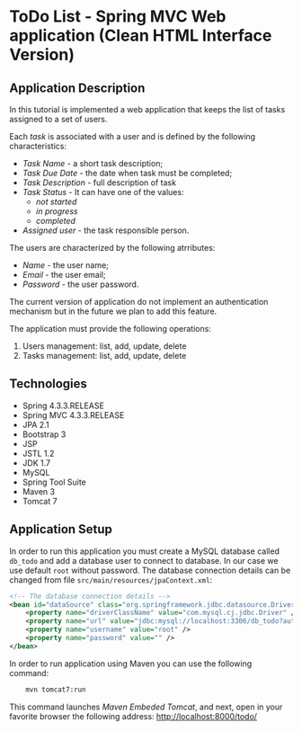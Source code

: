 ToDo List - Spring MVC Web application (Clean HTML Interface Version)
======================================

Application Description
-----------------------
In this tutorial is implemented a web application that keeps the list of tasks assigned to a set of users.

Each _task_ is associated with a user and is defined by the following characteristics:

* _Task Name_ - a short task description;
* _Task Due Date_ - the date when task must be completed;
* _Task Description_ - full description of task
* _Task Status_ - It can have one of the values:
  + _not started_
  + _in progress_ 
  + _completed_
* _Assigned user_ - the task responsible person.


The users are characterized by the following atrributes:

* _Name_ - the user name;
* _Email_ - the user email;
* _Password_ - the user password.
  
 
The current version of application do not implement an authentication mechanism but in the future we plan to add this feature.

The application must provide the following operations:

1. Users management: list, add, update, delete 
2. Tasks management: list, add, update, delete    

Technologies
------------

* Spring 4.3.3.RELEASE
* Spring MVC 4.3.3.RELEASE
* JPA 2.1
* Bootstrap 3
* JSP 
* JSTL 1.2
* JDK 1.7
* MySQL
* Spring Tool Suite 
* Maven 3
* Tomcat 7 

Application Setup
-----------------

In order to run this application you must create a MySQL database called `db_todo` and add a database user to connect to database.
In our case we use default `root` without password. The database connection details can be changed from file `src/main/resources/jpaContext.xml`:

```xml 
<!-- The database connection details -->
<bean id="dataSource" class="org.springframework.jdbc.datasource.DriverManagerDataSource">
    <property name="driverClassName" value="com.mysql.cj.jdbc.Driver" />
    <property name="url" value="jdbc:mysql://localhost:3306/db_todo?autoReconnect=true" />
    <property name="username" value="root" />
    <property name="password" value="" />
</bean>
```

In order to run application using Maven you can use the following command:
```bash
    mvn tomcat7:run
```
This command launches _Maven Embeded Tomcat_, and next, open in your favorite browser the following address: [http://localhost:8000/todo/](http://localhost:8000/todo/)